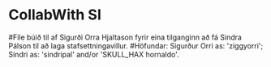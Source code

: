 # CollabWith SI
#File búið til af Sigurði Orra Hjaltason fyrir eina tilganginn að fá Sindra Pálson til að laga stafsettningavillur.
#Höfundar: Sigurður Orri as: 'ziggyorri'; Sindri as: 'sindripal' and/or 'SKULL_HAX hornaldo'.